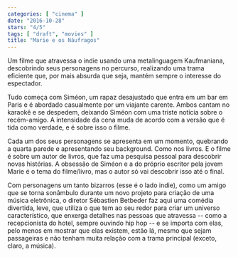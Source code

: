 ```yaml
---
categories: [ "cinema" ]
date: "2016-10-28"
stars: "4/5"
tags: [ "draft", "movies" ]
title: "Marie e os Náufragos"
---
```

Um filme que atravessa o indie usando uma metalinguagem Kaufmaniana,
descobrindo seus personagens no percurso, realizando uma trama eficiente
que, por mais absurda que seja, mantém sempre o interesse do espectador.

Tudo começa com Siméon, um rapaz desajustado que entra em um bar em
Paris e é abordado casualmente por um viajante carente. Ambos cantam no
karaokê e se despedem, deixando Siméon com uma triste notícia sobre
o recém-amigo. A intensidade da cena muda de acordo com a versão que
é tida como verdade, e é sobre isso o filme.

Cada um dos seus personagens se apresenta em um momento, quebrando a
quarta parede e apresentando seu background. Como nos livros. E o filme
é sobre um autor de livros, que faz uma pesquisa pessoal para descobrir
novas histórias. A obsessão de Siméon e a do próprio escritor pela
jovem Marie é o tema do filme/livro, mas o autor só vai descobrir isso
até o final.

Com personagens um tanto bizarros (esse é o lado indie), como um
amigo que se torna sonâmbulo durante um novo projeto para criação
de uma música eletrônica, o diretor Sébastien Betbeder faz aqui
uma comédia divertida, leve, que utiliza o que tem ao seu redor para
criar um universo característico, que enxerga detalhes nas pessoas que
atravessa -- como a recepcionista do hotel, sempre ouvindo hip hop --
e se importa com elas, pelo menos em mostrar que elas existem, estão
lá, mesmo que sejam passageiras e não tenham muita relação com a
trama principal (exceto, claro, a música).
